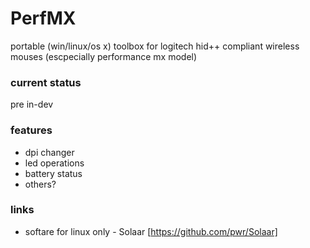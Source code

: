 # PerfMX
portable (win/linux/os x) toolbox for logitech hid++ compliant wireless mouses (escpecially performance mx model)

### current status
pre in-dev 

### features
  * dpi changer
  * led operations
  * battery status
  * others?
  
### links
  * softare for linux only - Solaar [https://github.com/pwr/Solaar]
